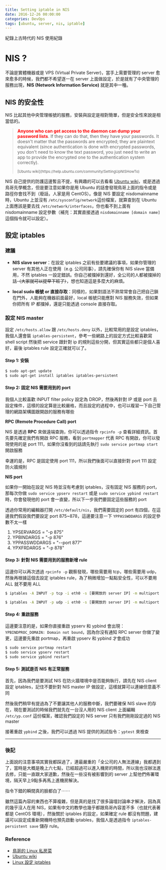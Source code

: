 ```yaml
---
title: Setting iptable in NIS
date: 2016-12-26 00:00:00
categories: DevOps
tags: [ubuntu, server, nis, iptable]
---
```


紀錄上古時代的 NIS 使用紀錄

<!-- more -->

# NIS ?

不論是實體機器或是 VPS (Virtual Private Server)，當手上需要管理的 server 愈來愈多的時候，我們都不希望逐一在 server 上面做設定，於是就有了中央管理的服務出現，**NIS (Network Information Service)** 就是其中一種。

## NIS 的安全性

NIS 比起其他中央管理帳號的服務，安裝與設定是相對簡單，但是安全性來說是相當低的。

>  <p><strong style="color:red;">Anyone who can get access to the daemon can dump your password lists</strong>. If they can do that, then they have your passwords. It doesn't matter that the passwords are encrypted; they are plaintext equivalent (since authentication is done with encrypted passwords, you don't need to know the text password, you just need to write an app to provide the encrypted one to the authentication system correctly).<p><small> [Ubuntu wiki](https://help.ubuntu.com/community/SettingUpNISHowTo) </small>

NIS 自己提供的防護這邊暫且不提，有興趣的可以去看看 [Ubuntu wiki](https://help.ubuntu.com/community/SettingUpNISHowTo)，或是透過鳥哥先學概念，但是要注意如果你是用 Ubuntu 的話會發現鳥哥上面的指令或是路徑你會找不到（廢話，人家是用 CentOS）。像是 NIS 要設定 nisdomainname 時，Ubuntu 上並沒有 `/etc/sysconfig/network`這份檔案，就算查到在 Ubuntu 上面應該是要去找 `/etc/network/interfaces`，你也看不到上面有 nisdomainname 設定參數（補充：其實直接透過 `nisdomainname [domain name]` 這個指令就可以設定）。

## 設定 iptables

### 建議

- **NIS slave server**：在設定 iptables 之前有些要建議的事項，如果你管理的 server 有其他人正在使用（e.g. 公司同事），請先確保你有 NIS slave 當備用，不然 iptables 一設定錯誤。你自己被擋掉到還好，全公司的人都被擋掉的話<del>（大家就可以提早下班了）</del>，想也知道這是多麼大的麻煩。

- **local sudo 帳號 or 直接存取**：同樣的，如果對語法不熟常常會自己把自己鎖在門外，人能夠在機器前面最好，local 帳號只能應對 NIS 服務失效，但如果你把所有 IP 都擋掉，還是只能透過 console 直接存取。

### 設定 NIS master

設定 `/etc/hosts.allow` 跟 `/etc/hosts.deny` 以外，比較常用的是設定 iptables，我個人還會裝 `iptables-persistent`，參考一些網路上的設定方式比較喜歡寫 shell script 然後把 service 跟針對 ip 的規則這些分開，但其實這些都只是個人喜好，最後 iptables rule 設定正確就可以了。

#### Step 1: 安裝

```bash
$ sudo apt-get update
$ sudo apt-get install iptables iptables-persistent
```

#### Step 2: 固定 NIS 需要用到的 port

我個人比較喜歡 INPUT filter policy 設定為 DROP，然後再針對 IP 或是 port 去設定條件，這樣的設定算是比較嚴格，而且設定的過程中，也可以複習一下自己管理的網路架構圖跟開啟的服務有哪些

**RPC (Remote Procedure Call) port**

NIS 是透過 **RPC** 來做遠端查詢，你可以透過指令 `rpcinfo -p` 查看詳細資訊。首先要先確定我們有開啟 RPC 服務，看到 `portmapper` 代表 RPC 有開啟，你可以發現使用的是 port 111，如果你沒看到的話請先執行 `sudo service portmap start` 開啟服務

幸運的是，RPC 是固定使用 port 111，所以我們後面可以直接針對 port 111 設定防火牆規則

**NIS port**

如果你一開始在設定 NIS 時並沒有考慮到 iptables，沒有固定 NIS 服務的 port，那每次你做 `sudo service ypserv restart` 或是 `sudo service ypbind restart` 時，你會發現他的 port 會一直變，所以下一步我們要固定這些服務的 port

透過你常用的編輯器打開 `/etc/default/nis`，我們需要固定的 port 有四個，在這邊我們假設我們要設定 port 875~878，這邊要注意一下 `YPPASSWDDARGS` 的設定參數不太一樣

1. YPSERVARGS = "-p 875"
2. YPBINDARGS = "-p 876"
3. YPPASSWDDARGS = "--port 877"
4. YPXFRDARGS = "-p 878"

#### Step 3: 針對 NIS 需要用到的服務新增 rule

這邊你可以再次透過 `rpcinfo -p` 觀察發現，哪些需要用 tcp，哪些需要用 udp，然後再根據這個去設定 iptables rule，為了稍微增加一點點安全性，可以不要用 ALL 就不要用 ALL

```bash
$ iptables -A INPUT -p tcp -i eth0 -s [要開放的 server IP] -m multiport --dport 111,875,876,878 -j ACCEPT

$ iptables -A INPUT -p udp -i eth0 -s [要開放的 server IP] -m multiport --dport 111,875,876,877,878 -j ACCEPT
```

#### Step 4: 重啟服務

這邊要注意的是，如果你直接重啟 ypserv 和 ypbind 會出現：`YPBINDPROC_DOMAIN: Domain not bound`，因為你沒有通知 RPC server 你做了變更，這邊要先重啟 portmap，再重啟 ypserv 和 ypbind 才會成功

```bash
$ sudo service portmap restart
$ sudo service ypserv restart
$ sudo service ypbind restart
```

#### Step 5: 測試是否 NIS 有正常服務

首先，因為我們是要測試 NIS 在防火牆環境中是否能夠執行，請先在 NIS client 設定 iptables，記住不要針對 NIS master IP 做設定，這樣就算可以連線但意義不同

然後我們稍早有提過為了不要讓其他人的服務中斷，我們要確保 NIS slave 的存在，現在要測試的時候我們就先在一台沒人用的 NIS client 上面編輯 `/etc/yp.conf` 這份檔案，確認我們設定的 NIS server 只有我們剛剛設定過的 NIS master

接著重啟 `ypbind` 之後，我們可以透過 NIS 提供的測試指令：`yptest` 來檢查

---

### 後記

上面說的注意事項其實我都踩過了，連最嚴重的「全公司的人無法連線」我都遇到了，當時是大概是晚上六七點，已經超過可以進入機房的時間，所以我也沒辦法進去修，只能一直跟大家道歉，然後在一些沒有被影響到的 server 上幫他們佈署環境，隔天早上9點多再馬上進機房解決。

指令下錯的瞬間真的臉都白了⋯⋯

雖然這篇內容的東西也不算複雜，但是真的是找了很多論壇討論串才解決，因為真的幾乎沒人在用 NIS，如果有中文的教學也幾乎都跟鳥哥內容差不多（也就代表著都是 CentOS 環境），然後關於 iptables 的設定，如果確定 rule 都沒有問題，建議可以設定成重新開機時也預先啟動 iptables，我個人是透過指令 `iptables-persistent save` 儲存 rule。

### Reference

* [鳥哥的 Linux 私房菜](http://linux.vbird.org/linux_server/0430nis.php)
* [Ubuntu wiki](https://help.ubuntu.com/community/SettingUpNISHowTo)
* [Linux 設定 iptables](http://blog.pulipuli.info/2011/07/linuxiptables.html)

